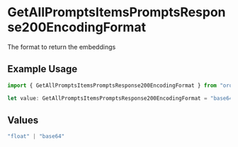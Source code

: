 # GetAllPromptsItemsPromptsResponse200EncodingFormat

The format to return the embeddings

## Example Usage

```typescript
import { GetAllPromptsItemsPromptsResponse200EncodingFormat } from "orq-poc-typescript-multi-env-version/models/operations";

let value: GetAllPromptsItemsPromptsResponse200EncodingFormat = "base64";
```

## Values

```typescript
"float" | "base64"
```